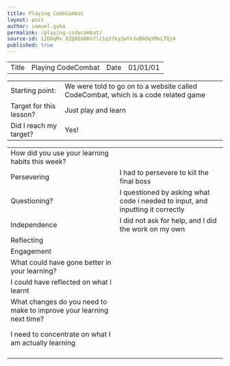 ```yaml
---
title: Playing CodeCombat
layout: post
author: samuel.guha
permalink: /playing-codecombat/
source-id: 12O6qMv_OZQ8EbDKnflz1q37ky2wYn3vB6OqYMeLTQj4
published: true
---
```

<table>
  <tr>
    <td>Title</td>
    <td>Playing CodeCombat</td>
    <td>Date</td>
    <td>01/01/01</td>
  </tr>
</table>


<table>
  <tr>
    <td>Starting point:</td>
    <td>We were told to go on to a website called CodeCombat, which is a code related game</td>
  </tr>
  <tr>
    <td>Target for this lesson?</td>
    <td>Just play and learn</td>
  </tr>
  <tr>
    <td>Did I reach my target? </td>
    <td>Yes!</td>
  </tr>
</table>


<table>
  <tr>
    <td>How did you use your learning habits this week?</td>
    <td></td>
  </tr>
  <tr>
    <td>Persevering</td>
    <td>I had to persevere to kill the final boss</td>
  </tr>
  <tr>
    <td>Questioning?</td>
    <td>I questioned by asking what code i needed to input, and inputting it correctly</td>
  </tr>
  <tr>
    <td>Independence</td>
    <td>I did not ask for help, and I did the work on my own</td>
  </tr>
  <tr>
    <td>Reflecting</td>
    <td></td>
  </tr>
  <tr>
    <td>Engagement</td>
    <td></td>
  </tr>
  <tr>
    <td>What could have gone better in your learning?</td>
    <td></td>
  </tr>
  <tr>
    <td>I could have reflected on what I learnt</td>
    <td></td>
  </tr>
  <tr>
    <td>What changes do you need to make to improve your learning next time?

I need to concentrate on what I am actually learning</td>
    <td></td>
  </tr>
  <tr>
    <td></td>
    <td></td>
  </tr>
</table>


